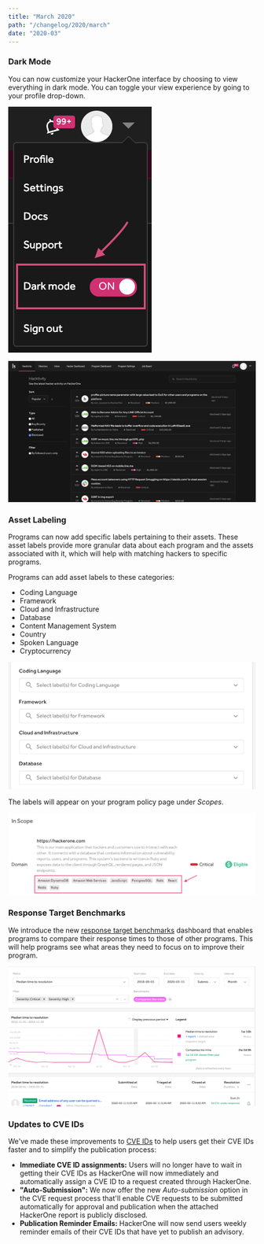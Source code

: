 ```yaml
---
title: "March 2020"
path: "/changelog/2020/march"
date: "2020-03"
---
```


### Dark Mode
You can now customize your HackerOne interface by choosing to view everything in dark mode. You can toggle your view experience by going to your profile drop-down.

![dark mode drop-down](./images/march_2020_dark_mode_3.png)

![dark mode hacktivity](./images/march_2020_dark_mode.png)


### Asset Labeling
Programs can now add specific labels pertaining to their assets. These asset labels provide more granular data about each program and the assets associated with it, which will help with matching hackers to specific programs.

Programs can add asset labels to these categories:
* Coding Language
* Framework
* Cloud and Infrastructure
* Database
* Content Management System
* Country
* Spoken Language
* Cryptocurrency

![asset labeling ui](./images/march_2020_asset_labeling.png)

The labels will appear on your program policy page under *Scopes*.  

![asset labels on HackerOne](./images/march_2020_asset_labels.png)

### Response Target Benchmarks
We introduce the new [response target benchmarks](/organizations/response-target-benchmarks.html) dashboard that enables programs to compare their response times to those of other programs. This will help programs see what areas they need to focus on to improve their program.

![response target benchmarks](./images/march-2020_response_target_benchmarks.png)

### Updates to CVE IDs
We've made these improvements to [CVE IDs](/organizations/cve-requests.html) to help users get their CVE IDs faster and to simplify the publication process:
* **Immediate CVE ID assignments:** Users will no longer have to wait in getting their CVE IDs as HackerOne will now immediately and automatically assign a CVE ID to a request created through HackerOne.
* **"Auto-Submission":** We now offer the new *Auto-submission* option in the CVE request process that'll enable CVE requests to be submitted automatically for approval and publication when the attached HackerOne report is publicly disclosed.
* **Publication Reminder Emails:** HackerOne will now send users weekly reminder emails of their CVE IDs that have yet to publish an advisory.
